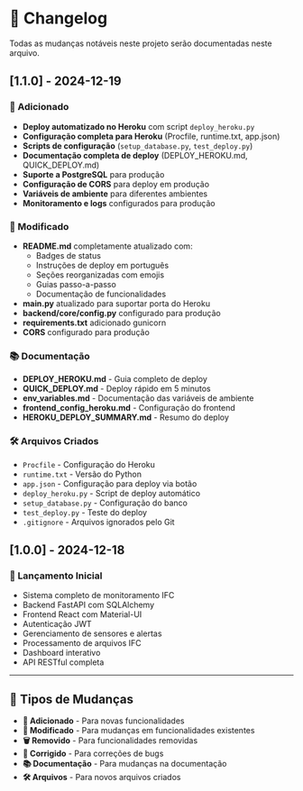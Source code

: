 # 📝 Changelog

Todas as mudanças notáveis neste projeto serão documentadas neste arquivo.

## [1.1.0] - 2024-12-19

### 🚀 Adicionado
- **Deploy automatizado no Heroku** com script `deploy_heroku.py`
- **Configuração completa para Heroku** (Procfile, runtime.txt, app.json)
- **Scripts de configuração** (`setup_database.py`, `test_deploy.py`)
- **Documentação completa de deploy** (DEPLOY_HEROKU.md, QUICK_DEPLOY.md)
- **Suporte a PostgreSQL** para produção
- **Configuração de CORS** para deploy em produção
- **Variáveis de ambiente** para diferentes ambientes
- **Monitoramento e logs** configurados para produção

### 🔧 Modificado
- **README.md** completamente atualizado com:
  - Badges de status
  - Instruções de deploy em português
  - Seções reorganizadas com emojis
  - Guias passo-a-passo
  - Documentação de funcionalidades
- **main.py** atualizado para suportar porta do Heroku
- **backend/core/config.py** configurado para produção
- **requirements.txt** adicionado gunicorn
- **CORS** configurado para produção

### 📚 Documentação
- **DEPLOY_HEROKU.md** - Guia completo de deploy
- **QUICK_DEPLOY.md** - Deploy rápido em 5 minutos
- **env_variables.md** - Documentação das variáveis de ambiente
- **frontend_config_heroku.md** - Configuração do frontend
- **HEROKU_DEPLOY_SUMMARY.md** - Resumo do deploy

### 🛠️ Arquivos Criados
- `Procfile` - Configuração do Heroku
- `runtime.txt` - Versão do Python
- `app.json` - Configuração para deploy via botão
- `deploy_heroku.py` - Script de deploy automático
- `setup_database.py` - Configuração do banco
- `test_deploy.py` - Teste do deploy
- `.gitignore` - Arquivos ignorados pelo Git

## [1.0.0] - 2024-12-18

### 🎉 Lançamento Inicial
- Sistema completo de monitoramento IFC
- Backend FastAPI com SQLAlchemy
- Frontend React com Material-UI
- Autenticação JWT
- Gerenciamento de sensores e alertas
- Processamento de arquivos IFC
- Dashboard interativo
- API RESTful completa

---

## 🔄 Tipos de Mudanças

- **🚀 Adicionado** - Para novas funcionalidades
- **🔧 Modificado** - Para mudanças em funcionalidades existentes
- **🗑️ Removido** - Para funcionalidades removidas
- **🐛 Corrigido** - Para correções de bugs
- **📚 Documentação** - Para mudanças na documentação
- **🛠️ Arquivos** - Para novos arquivos criados
